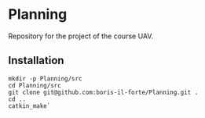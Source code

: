 # Planning
Repository for the project of the course UAV.


Installation
------------
```
mkdir -p Planning/src
cd Planning/src
git clone git@github.com:boris-il-forte/Planning.git .
cd ..
catkin_make`
```
